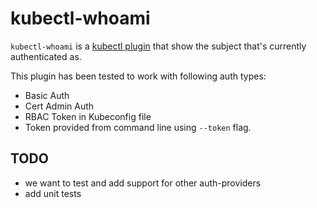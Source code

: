 # kubectl-whoami

`kubectl-whoami` is a [kubectl plugin](https://kubernetes.io/docs/tasks/extend-kubectl/kubectl-plugins/) that show the subject that's currently authenticated as.

This plugin has been tested to work with following auth types:

- Basic Auth
- Cert Admin Auth
- RBAC Token in Kubeconfig file
- Token provided from command line using `--token` flag.

## TODO

- we want to test and add support for other auth-providers
- add unit tests
